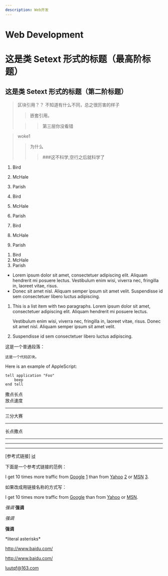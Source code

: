 ```yaml
---
description: Web开发
---
```


# Web Development

这是类 Setext 形式的标题（最高阶标题）
=
这是类 Setext 形式的标题（第二阶标题）
-

> 区块引用？？
>   不知道有什么不同，总之很厉害的样子
>> 嵌套引用。
>
>>> 第三层你没看错 

> woke1
>> 为什么
>>> ###这不科学,空行之后就科学了

1.  Bird
1.  McHale
1.  Parish

3. Bird
1. McHale
8. Parish


3. Bird
1. McHale
8. Parish

<ol>
<li>Bird</li>
<li>McHale</li>
<li>Parish</li>
</ol>

*   Lorem ipsum dolor sit amet, consectetuer adipiscing elit.
    Aliquam hendrerit mi posuere lectus. Vestibulum enim wisi,
    viverra nec, fringilla in, laoreet vitae, risus.
*   Donec sit amet nisl. Aliquam semper ipsum sit amet velit.
    Suspendisse id sem consectetuer libero luctus adipiscing.
    
1.  This is a list item with two paragraphs. Lorem ipsum dolor
    sit amet, consectetuer adipiscing elit. Aliquam hendrerit
    mi posuere lectus.

    Vestibulum enim wisi, viverra nec, fringilla in, laoreet
    vitae, risus. Donec sit amet nisl. Aliquam semper ipsum
    sit amet velit.

2.  Suspendisse id sem consectetuer libero luctus adipiscing.

这是一个普通段落：

    这是一个代码区块。
    
Here is an example of AppleScript:

    tell application "Foo"
        beep
    end tell
    
    
    
撒点长点    
放点速度
* * *
三分大赛
***
长点撒点
*****

- - -

---------------------------------------

[参考式链接] [id]



[id]: http://example.com/  "这可能是介绍吧"

[foo]: http://example.com/  "Optional Title Here"
[foo]: http://example.com/  'Optional Title Here'
[foo]: http://example.com/  (Optional Title Here)

下面是一个参考式链接的范例：

I get 10 times more traffic from [Google] [1] than from
[Yahoo] [2] or [MSN] [3].

  [1]: http://google.com/        "Google"
  [2]: http://search.yahoo.com/  "Yahoo Search"
  [3]: http://search.msn.com/    "MSN Search"
如果改成用链接名称的方式写：

I get 10 times more traffic from [Google][] than from
[Yahoo][] or [MSN][].

  [google]: http://google.com/        "Google"
  [yahoo]:  http://search.yahoo.com/  "Yahoo Search"
  [msn]:    http://search.msn.com/    "MSN Search"


*强调*
**强调**

_强调_

__强调__

\*literal asterisks\*

<http://www.baidu.com/>

http://www.baidu.com/

<luutqf@163.com>



























